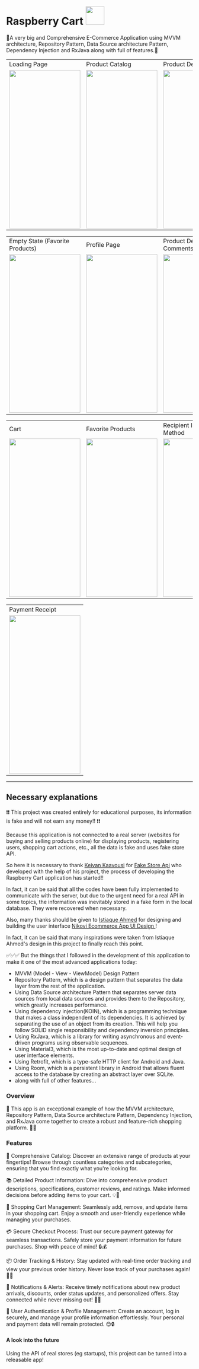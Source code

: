 # Raspberry Cart <img src="https://github.com/AliImanifard/Raspberry_Cart/assets/139173054/716740a8-51d0-4428-b027-e0ef1f5cf14b" width="50" height="50">

🛒A very big and Comprehensive E-Commerce Application using MVVM architecture, Repository Pattern, Data Source architecture Pattern, Dependency Injection and RxJava along with full of features.🛒<br/>

<table>
  <tr>
    <td>Loading Page</td>
    <td>Product Catalog</td>
    <td>Product Detail</td>
  </tr>
  <tr>
    <td><img src="https://github.com/AliImanifard/Raspberry_Cart/assets/139173054/88f18ea2-864f-4cbf-aade-9f864ebe6f5c" width=192 height=427></td>
    <td><img src="https://github.com/AliImanifard/Raspberry_Cart/assets/139173054/b54458c9-2b14-441b-bee7-62abeb23156c" width=192 height=427></td>
    <td><img src="https://github.com/AliImanifard/Raspberry_Cart/assets/139173054/d2f84679-09b7-4ec9-9951-65d7f70f42a1" width=192 height=427></td>
  </tr>
 </table>

 <table>
  <tr>
    <td>Empty State (Favorite Products)</td>
    <td>Profile Page</td>
    <td>Product Description & Comments</td>
  </tr>
  <tr>
    <td><img src="https://github.com/AliImanifard/Raspberry_Cart/assets/139173054/ca5ec4f6-20d6-464d-b05b-36f24b8886db" width=192 height=427></td>
    <td><img src="https://github.com/AliImanifard/Raspberry_Cart/assets/139173054/edd0dedd-8879-4810-820a-5ba80360c181" width=192 height=427></td>
    <td><img src="https://github.com/AliImanifard/Raspberry_Cart/assets/139173054/967c06c2-233e-4f45-9bf4-494885d7465a" width=192 height=427></td>
  </tr>
 </table>

 <table>
  <tr>
    <td>Cart</td>
    <td>Favorite Products</td>
    <td>Recipient Info & Payment Method</td>
  </tr>
  <tr>
    <td><img src="https://github.com/AliImanifard/Raspberry_Cart/assets/139173054/831e5ae4-2e54-4c46-88ef-91c451ebcd5f" width=192 height=427></td>
    <td><img src="https://github.com/AliImanifard/Raspberry_Cart/assets/139173054/a6ba60dd-6616-48d6-ac57-243de53cf2f3" width=192 height=427></td>
    <td><img src="https://github.com/AliImanifard/Raspberry_Cart/assets/139173054/3533bada-3531-40f7-99f7-7fcccffe769d" width=192 height=427></td>
  </tr>
 </table>

 <table>
  <tr>
    <td>Payment Receipt</td>
  </tr>
  <tr>
    <td><img src="https://github.com/AliImanifard/Raspberry_Cart/assets/139173054/c710ccac-6dd7-419c-a3f4-85ab3e84fa1d" width=192 height=427></td>
  </tr>
 </table>













***
## Necessary explanations
❗❗ This project was created entirely for educational purposes, its information is fake and will not earn any money!! ❗❗

Because this application is not connected to a real server (websites for buying and selling products online) for displaying products, registering users, shopping cart actions, etc., all the data is fake and uses fake store API.

So here it is necessary to thank [Keivan Kaavousi](https://github.com/keikaavousi) for [Fake Store Api](https://github.com/keikaavousi/fake-store-api) who developed with the help of his project, the process of developing the Raspberry Cart application has started!!

In fact, it can be said that all the codes have been fully implemented to communicate with the server, but due to the urgent need for a real API in some topics, the information was inevitably stored in a fake form in the local database. They were recovered when necessary.

Also, many thanks should be given to [Istiaque Ahmed](https://www.figma.com/@istiaqueomi) for designing and building the user interface [Nikovi Ecommerce App UI Design
](https://www.figma.com/community/file/1085575374404058043)!

In fact, it can be said that many inspirations were taken from Istiaque Ahmed's design in this project to finally reach this point.

✅✅✅ But the things that I followed in the development of this application to make it one of the most advanced applications today:
+ MVVM (Model - View - ViewModel) Design Pattern
+ Repository Pattern, which is a design pattern that separates the data layer from the rest of the application.
+ Using Data Source architecture Pattern that separates server data sources from local data sources and provides them to the Repository, which greatly increases performance.
+ Using dependency injection(KOIN), which is a programming technique that makes a class independent of its dependencies. It is achieved by separating the use of an object from its creation. This will help you follow SOLID single responsibility and dependency inversion principles.
+ Using RxJava, which is a library for writing asynchronous and event-driven programs using observable sequences.
+ Using Material3, which is the most up-to-date and optimal design of user interface elements.
+ Using Retrofit, which is a type-safe HTTP client for Android and Java.
+ Using Room, which is a persistent library in Android that allows fluent access to the database by creating an abstract layer over SQLite.
+ along with full of other features...



### Overview
🎉 This app is an exceptional example of how the MVVM architecture, Repository Pattern, Data Source architecture Pattern, Dependency Injection, and RxJava come together to create a robust and feature-rich shopping platform. 🛒💪

### Features

🌟 Comprehensive Catalog: Discover an extensive range of products at your fingertips! Browse through countless categories and subcategories, ensuring that you find exactly what you're looking for.

📚 Detailed Product Information: Dive into comprehensive product descriptions, specifications, customer reviews, and ratings. Make informed decisions before adding items to your cart. 💡📝

🛒 Shopping Cart Management: Seamlessly add, remove, and update items in your shopping cart. Enjoy a smooth and user-friendly experience while managing your purchases.

💳 Secure Checkout Process: Trust our secure payment gateway for seamless transactions. Safely store your payment information for future purchases. Shop with peace of mind! 🔒💰

📦 Order Tracking & History: Stay updated with real-time order tracking and view your previous order history. Never lose track of your purchases again! 📮✅

💌 Notifications & Alerts: Receive timely notifications about new product arrivals, discounts, order status updates, and personalized offers. Stay connected while never missing out! 📩🔔

🔐 User Authentication & Profile Management: Create an account, log in securely, and manage your profile information effortlessly. Your personal and payment data will remain protected. 😊🔒


#### A look into the future
Using the API of real stores (eg startups), this project can be turned into a releasable app!
